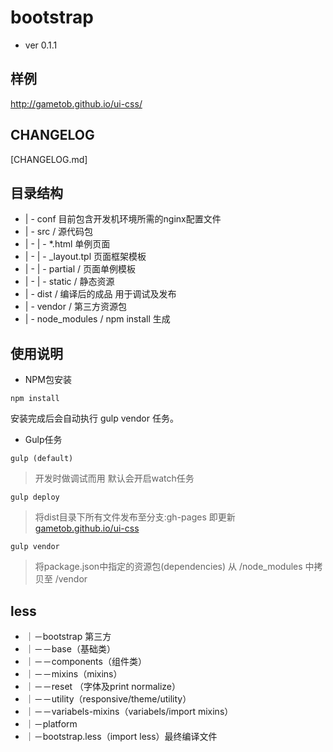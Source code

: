 # bootstrap

- ver 0.1.1

## 样例
http://gametob.github.io/ui-css/

## CHANGELOG

[CHANGELOG.md]

## 目录结构
* | - conf  目前包含开发机环境所需的nginx配置文件
* | - src / 源代码包
* | -  | -  *.html 单例页面
* | -  | -  _layout.tpl 页面框架模板
* | -  | -  partial /  页面单例模板
* | -  | -  static  /  静态资源
* | - dist / 编译后的成品 用于调试及发布
* | - vendor / 第三方资源包
* | - node_modules / npm install 生成


## 使用说明

- NPM包安装

````
npm install
````
安装完成后会自动执行 gulp vendor 任务。

- Gulp任务
````
gulp (default)
```` 
>开发时做调试而用 默认会开启watch任务

````
gulp deploy
```` 
> 将dist目录下所有文件发布至分支:gh-pages 即更新 [gametob.github.io/ui-css](http://gametob.github.io/ui-css/)

````
gulp vendor
```` 
> 将package.json中指定的资源包(dependencies) 从 /node_modules 中拷贝至 /vendor

## less

* ｜－bootstrap 第三方
* ｜－－base（基础类）
* ｜－－components（组件类）
* ｜－－mixins（mixins）
* ｜－－reset （字体及print normalize）
* ｜－－utility（responsive/theme/utility）
* ｜－－variabels-mixins（variabels/import mixins）
* ｜－platform
* ｜－bootstrap.less（import less）最终编译文件




